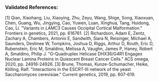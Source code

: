 ### Validated References: 
[1] Qian, Xiaohang, Liu, Xiaoying, Zhu, Zeyu, Wang, Shige, Song, Xiaoxuan, Chen, Guang, Wu, Jingying, Cao, Yuwen, Luan, Xinghua, Tang, Huidong, Cao, Li. "Variants in <i>LAMC3</i> Causes Occipital Cortical Malformation." Frontiers in genetics, 2021, pp. 616761.
[2] Richardson, Adam E, Zentz, Zachary A, Chambers, Antonio E, Sandwith, Siara N, Reisinger, Michael A, Saunders, Destinee W, Tompkins, Joshua D, Riggs, Arthur D, Routh, Eric D, Rubenstein, Eric M, Smaldino, Melissa A, Vaughn, James P, Haney, Robert A, Smaldino, Philip J. "G-Quadruplex Helicase DHX36/G4R1 Engages Nuclear Lamina Proteins in Quiescent Breast Cancer Cells." ACS omega, 2020, pp. 24916-24926.
[3] Brune, Thomas, Kunze-Schumacher, Heike, Kölling, Ralf. "Interactions in the ESCRT-III network of the yeast Saccharomyces cerevisiae." Current genetics, 2019, pp. 607-619.
